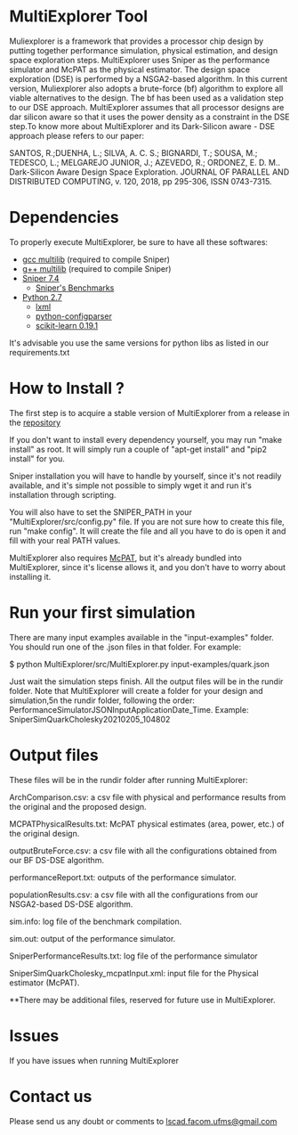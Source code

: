 MultiExplorer Tool
===================
Muliexplorer is a framework that provides a processor chip design by putting together performance simulation, physical estimation, and 
design space exploration steps. MultiExplorer uses Sniper as the performance simulator and McPAT as the physical estimator. The design space exploration (DSE) is performed by a NSGA2-based algorithm. In this current version, Muliexplorer also adopts a brute-force (bf) algorithm to explore all viable alternatives to the design. The bf has been used as a validation step to our DSE approach. MultiExplorer assumes that all processor designs are dar silicon aware so that it uses the power density as a constraint in the DSE step.To know more about MultiExplorer and its Dark-Silicon aware - DSE approach please refers to our paper:

SANTOS, R.;DUENHA, L.; SILVA, A. C. S.; BIGNARDI, T.; SOUSA, M.; TEDESCO, L.; MELGAREJO JUNIOR, J.; AZEVEDO, R.; ORDONEZ, E. D. M.. 
Dark-Silicon Aware Design Space Exploration. JOURNAL OF PARALLEL AND DISTRIBUTED COMPUTING, v. 120, 2018, pp 295-306, ISSN 0743-7315.


Dependencies
============
To properly execute MultiExplorer, be sure to have all these softwares:
- [gcc multilib](https://howtoinstall.co/pt/gcc-multilib) (required to compile Sniper)
- [g++ multilib](https://howtoinstall.co/pt/g++-multilib) (required to compile Sniper)
- [Sniper 7.4](http://snipersim.org)
  - [Sniper's Benchmarks](https://snipersim.org/w/Download_Benchmarks) 
- [Python 2.7](https://www.python.org/download/releases/2.7/)
  - [lxml](https://lxml.de/installation.html)
  - [python-configparser](https://docs.python.org/2/library/configparser.html)
  - [scikit-learn 0.19.1](https://scikit-learn.org/stable/install.html)

It's advisable you use the same versions for python libs as listed in our requirements.txt

How to Install ?
================
The first step is to acquire a stable version of MultiExplorer from a release in the [repository](https://github.com/lscad-facom-ufms/MultiExplorer.git)

If you don't want to install every dependency yourself, you may run "make install" as root. It will simply run a couple of "apt-get install" and "pip2 install" for you.

Sniper installation you will have to handle by yourself, since it's not readily available, and it's simple not possible to simply wget it and run it's installation through scripting.

You will also have to set the SNIPER_PATH in your "MultiExplorer/src/config.py" file. If you are not sure how to create this file, run "make config". It will create the file and all you have to do is open it and fill with your real PATH values.

MultiExplorer also requires [McPAT](https://github.com/HewlettPackard/mcpat), but it's already bundled into MultiExplorer, since it's license allows it, and you don't have to worry about installing it.


Run your first simulation
=========================
There are many input examples available in the "input-examples" folder.
You should run one of the .json files in that folder.
For example:

$ python MultiExplorer/src/MultiExplorer.py input-examples/quark.json

Just wait the simulation steps finish. All the output files will be in the rundir folder. Note that MultiExplorer will create a folder 
for your design and simulation,5n the rundir folder, following the order: PerformanceSimulatorJSONInputApplicationDate_Time. 
Example: SniperSimQuarkCholesky20210205_104802


Output files
=========================
These files will be in the rundir folder after running MultiExplorer:

ArchComparison.csv:  a csv file with physical and performance results from the original and the proposed design.          

MCPATPhysicalResults.txt: McPAT physical estimates (area, power, etc.) of the original design.
               
outputBruteForce.csv: a csv file with all the configurations obtained from our BF DS-DSE algorithm.
      
performanceReport.txt: outputs of the performance simulator.     

populationResults.csv: a csv file with all the configurations from our NSGA2-based DS-DSE algorithm.
    
sim.info: log file of the benchmark compilation.

sim.out: output of the performance simulator.

SniperPerformanceResults.txt: log file of the performance simulator

SniperSimQuarkCholesky_mcpatInput.xml: input file for the Physical estimator (McPAT).

**There may be additional files, reserved for future use in MultiExplorer.


Issues
=========================
If you have issues when running MultiExplorer


Contact us
=========================
Please send us any doubt or comments to lscad.facom.ufms@gmail.com
